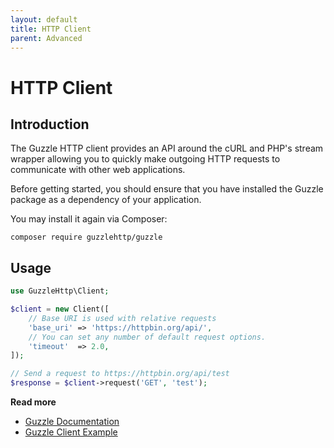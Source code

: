 ```yaml
---
layout: default
title: HTTP Client
parent: Advanced
---
```


# HTTP Client

## Introduction

The Guzzle HTTP client provides an API around the cURL and PHP's stream wrapper
allowing you to quickly make outgoing HTTP requests to communicate with
other web applications.

Before getting started, you should ensure that you have installed 
the Guzzle package as a dependency of your application. 

You may install it again via Composer:

```
composer require guzzlehttp/guzzle
```

## Usage

```php
use GuzzleHttp\Client;

$client = new Client([
    // Base URI is used with relative requests
    'base_uri' => 'https://httpbin.org/api/',
    // You can set any number of default request options.
    'timeout'  => 2.0,
]);

// Send a request to https://httpbin.org/api/test
$response = $client->request('GET', 'test');
```

**Read more**

* [Guzzle Documentation](https://docs.guzzlephp.org/en/stable/quickstart.html)
* [Guzzle Client Example](https://odan.github.io/2021/01/16/slim4-spam-protection.html)

